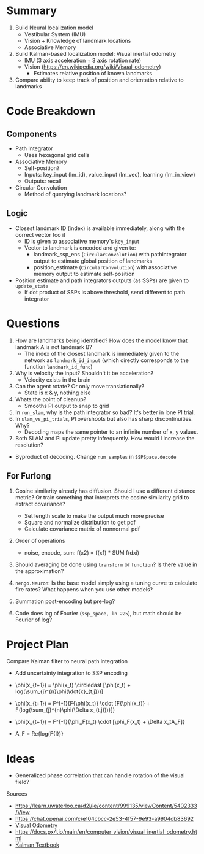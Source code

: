 # Summary
1. Build Neural localization model
   - Vestibular System (IMU)
   - Vision + Knowledge of landmark locations
   - Associative Memory
2. Build Kalman-based localization model: Visual inertial odometry
   - IMU (3 axis acceleration + 3 axis rotation rate)
   - Vision (https://en.wikipedia.org/wiki/Visual_odometry)
     - Estimates relative position of known landmarks
3. Compare ability to keep track of position and orientation relative to landmarks 


# Code Breakdown
## Components
- Path Integrator
  - Uses hexagonal grid cells
- Associative Memory
  - Self-position?
  - Inputs: key_input (lm_id), value_input (lm_vec), learning (lm_in_view)
  - Outputs: recall
- Circular Convolution
  - Method of querying landmark locations?

## Logic
- Closest landmark ID (index) is available immediately, along with the correct vector too it
  - ID is given to associative memory's `key_input`
  - Vector to landmark is encoded and given to:
    - landmark_ssp_ens (`CircularConvolution`) with pathintegrator output to estimate global position of landmarks
    - position_estimate (`CircularConvolution`) with associative memory output to estimate self-position
- Position estimate and path integrators outputs (as SSPs) are given to `update_state`
  - If dot product of SSPs is above threshold, send different to path integrator


# Questions
1. How are landmarks being identified? How does the model know that landmark A is not landmark B?
   - The index of the closest landmark is immediately given to the network as `landmark_id_input` (which directly corresponds to the function `landmark_id_func`)
2. Why is velocity the input? Shouldn't it be acceleration?
   - Velocity exists in the brain
3. Can the agent rotate? Or only move translationally?
   - State is x & y, nothing else
4. Whats the point of cleanup?
   - Smooths PI output to snap to grid
5. In `run_slam`, why is the path integrator so bad? It's better in lone PI trial.
6. In `slam_vs_pi_trials`, PI overshoots but also has sharp discontinuities. Why?
   - Decoding maps the same pointer to an infinite number of x, y values.
7.  Both SLAM and PI update pretty infrequently. How would I increase the resolution?
   - Byproduct of decoding. Change `num_samples` in `SSPSpace.decode`


## For Furlong
1. Cosine similarity already has diffusion. Should I use a different distance metric? Or train something that interprets the cosine similarity grid to extract covariance?
   - Set length scale to make the output much more precise
   - Square and normalize distribution to get pdf
   - Calculate covariance matrix of nonnormal pdf

2. Order of operations
   - noise, encode, sum: f(x2) = f(x1) * SUM f(dxi)

3. Should averaging be done using `transform` or `function`? Is there value in the approximation?
4. `nengo.Neuron`: Is the base model simply using a tuning curve to calculate fire rates? What happens when you use other models?
5. Summation post-encoding but pre-log?
6. Code does log of Fourier (`ssp_space, ln 225`), but math should be Fourier of log?

# Project Plan
Compare Kalman filter to neural path integration
 - Add uncertainty integration to SSP encoding
 - \phi(x_{t+1}) = \phi(x_t) \circledast [\phi(x_t) + log(\sum_{j}^{n}\phi(\dot{x}_{t,j}))]
 - \phi(x_{t+1}) = F^{-1}\{F\{\phi(x_t)\} \cdot [F\{\phi(x_t)\} + F\{log(\sum_{j}^{n}\phi(\Delta x_{t,j}))\}]\}

 - \phi(x_{t+1}) = F^{-1}\{\phi_F(x_t) \cdot [\phi_F(x_t) + \Delta x_tA_F]\}
 - A_F = Re\{log(F\{I\})\}


# Ideas
- Generalized phase correlation that can handle rotation of the visual field?



Sources
- https://learn.uwaterloo.ca/d2l/le/content/999135/viewContent/5402333/View
- https://chat.openai.com/c/e104cbcc-2e53-4f57-9e93-a9904db83692
- [Visual Odometry](https://en.wikipedia.org/wiki/Visual_odometry)
- https://docs.px4.io/main/en/computer_vision/visual_inertial_odometry.html
- [Kalman Textbook](https://drive.google.com/file/d/0By_SW19c1BfhSVFzNHc0SjduNzg/view?resourcekey=0-41olC9ht9xE3wQe2zHZ45A)